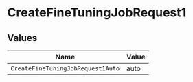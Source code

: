 # CreateFineTuningJobRequest1


## Values

| Name                              | Value                             |
| --------------------------------- | --------------------------------- |
| `CreateFineTuningJobRequest1Auto` | auto                              |